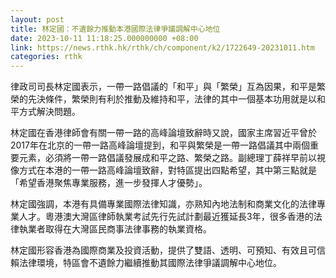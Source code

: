 ```yaml
---
layout: post
title: 林定國：不遺餘力推動本港國際法律爭議調解中心地位
date: 2023-10-11 11:18:25.000000000 +08:00
link: https://news.rthk.hk/rthk/ch/component/k2/1722649-20231011.htm
categories: rthk
---
```


律政司司長林定國表示，一帶一路倡議的「和平」與「繁榮」互為因果，和平是繁榮的先決條件，繁榮則有利於推動及維持和平，法律的其中一個基本功用就是以和平方式解決問題。

林定國在香港律師會有關一帶一路的高峰論壇致辭時又說，國家主席習近平曾於2017年在北京的一帶一路高峰論壇提到，和平與繁榮是一帶一路倡議其中兩個重要元素，必須將一帶一路倡議發展成和平之路、繁榮之路。副總理丁薛祥早前以視像方式在本港的一帶一路高峰論壇致辭，對特區提出四點希望，其中第三點就是「希望香港聚焦專業服務，進一步發揮人才優勢」。

林定國強調，本港有具備專業國際法律知識，亦熟知內地法制和商業文化的法律專業人才。粵港澳大灣區律師執業考試先行先試計劃最近獲延長3年，很多香港的法律執業者取得在大灣區民商事法律事務的執業資格。

林定國形容香港為國際商業及投資活動，提供了雙語、透明、可預知、有效且可信賴法律環境，特區會不遺餘力繼續推動其國際法律爭議調解中心地位。
